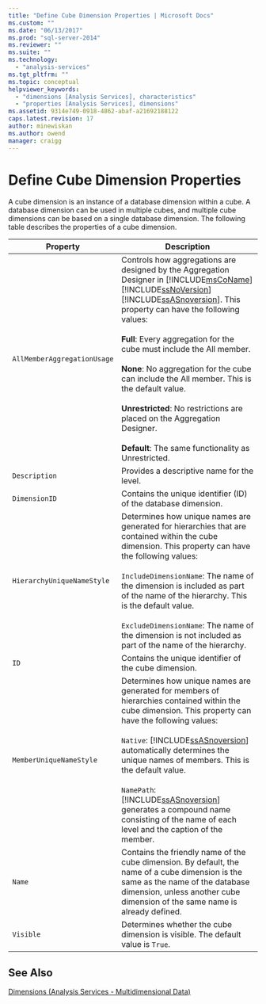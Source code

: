 ```yaml
---
title: "Define Cube Dimension Properties | Microsoft Docs"
ms.custom: ""
ms.date: "06/13/2017"
ms.prod: "sql-server-2014"
ms.reviewer: ""
ms.suite: ""
ms.technology: 
  - "analysis-services"
ms.tgt_pltfrm: ""
ms.topic: conceptual
helpviewer_keywords: 
  - "dimensions [Analysis Services], characteristics"
  - "properties [Analysis Services], dimensions"
ms.assetid: 9314e749-0918-4862-abaf-a21692188122
caps.latest.revision: 17
author: minewiskan
ms.author: owend
manager: craigg
---
```

# Define Cube Dimension Properties
  A cube dimension is an instance of a database dimension within a cube. A database dimension can be used in multiple cubes, and multiple cube dimensions can be based on a single database dimension. The following table describes the properties of a cube dimension.  
  
|Property|Description|  
|--------------|-----------------|  
|`AllMemberAggregationUsage`|Controls how aggregations are designed by the Aggregation Designer in [!INCLUDE[msCoName](../../includes/msconame-md.md)] [!INCLUDE[ssNoVersion](../../includes/ssnoversion-md.md)] [!INCLUDE[ssASnoversion](../../includes/ssasnoversion-md.md)]. This property can have the following values:<br /><br /> **Full**: Every aggregation for the cube must include the All member.<br /><br /> **None**: No aggregation for the cube can include the All member. This is the default value.<br /><br /> **Unrestricted**: No restrictions are placed on the Aggregation Designer.<br /><br /> **Default**: The same functionality as Unrestricted.|  
|`Description`|Provides a descriptive name for the level.|  
|`DimensionID`|Contains the unique identifier (ID) of the database dimension.|  
|`HierarchyUniqueNameStyle`|Determines how unique names are generated for hierarchies that are contained within the cube dimension. This property can have the following values:<br /><br /> `IncludeDimensionName`: The name of the dimension is included as part of the name of the hierarchy. This is the default value.<br /><br /> `ExcludeDimensionName`: The name of the dimension is not included as part of the name of the hierarchy.|  
|`ID`|Contains the unique identifier of the cube dimension.|  
|`MemberUniqueNameStyle`|Determines how unique names are generated for members of hierarchies contained within the cube dimension. This property can have the following values:<br /><br /> `Native`: [!INCLUDE[ssASnoversion](../../includes/ssasnoversion-md.md)] automatically determines the unique names of members. This is the default value.<br /><br /> `NamePath`: [!INCLUDE[ssASnoversion](../../includes/ssasnoversion-md.md)] generates a compound name consisting of the name of each level and the caption of the member.|  
|`Name`|Contains the friendly name of the cube dimension. By default, the name of a cube dimension is the same as the name of the database dimension, unless another cube dimension of the same name is already defined.|  
|`Visible`|Determines whether the cube dimension is visible. The default value is `True`.|  
  
## See Also  
 [Dimensions &#40;Analysis Services - Multidimensional Data&#41;](../multidimensional-models-olap-logical-dimension-objects/dimensions-analysis-services-multidimensional-data.md)  
  
  
